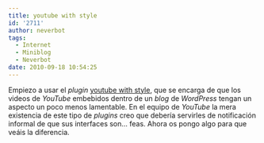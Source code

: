 ```yaml
---
title: youtube with style
id: '2711'
author: neverbot
tags:
  - Internet
  - Miniblog
  - Neverbot
date: 2010-09-18 10:54:25
---
```


Empiezo a usar el _plugin_ [youtube with style](http://wordpress.org/extend/plugins/youtube-with-style/), que se encarga de que los videos de _YouTube_ embebidos dentro de un _blog_ de _WordPress_ tengan un aspecto un poco menos lamentable. En el equipo de _YouTube_ la mera existencia de este tipo de _plugins_ creo que debería servirles de notificación informal de que sus interfaces son... feas. Ahora os pongo algo para que veáis la diferencia.